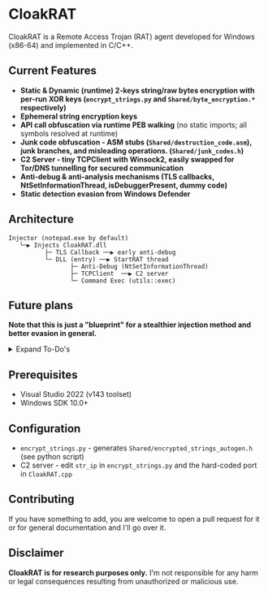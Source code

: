 # CloakRAT
CloakRAT is a Remote Access Trojan (RAT) agent developed for Windows (x86-64) and implemented in C/C++.

## Current Features
* **Static & Dynamic (runtime) 2-keys string/raw bytes encryption with per-run XOR keys (`encrypt_strings.py` and `Shared/byte_encryption.*` respectively)**
* **Ephemeral string encryption keys**
* **API call obfuscation via runtime PEB walking** (no static imports; all symbols resolved at runtime)
* **Junk code obfuscation - ASM stubs (`Shared/destruction_code.asm`), junk branches, and misleading operations. (`Shared/junk_codes.h`)**
* **C2 Server - tiny TCPClient with Winsock2, easily swapped for Tor/DNS tunnelling for secured communication**
* **Anti‑debug & anti‑analysis mechanisms (TLS callbacks, NtSetInformationThread, isDebuggerPresent, dummy code)**
* **Static detection evasion from Windows Defender**

## Architecture
```
Injector (notepad.exe by default)
   └─▶ Injects CloakRAT.dll
          ├─ TLS Callback ──▶ early anti‑debug
          └─ DLL (entry) ──▶ StartRAT thread
                 ├─ Anti‑Debug (NtSetInformationThread)
                 ├─ TCPClient  ──▶ C2 server
                 └─ Command Exec (utils::exec)
```

## Future plans
**Note that this is just a "blueprint" for a stealthier injection method and better evasion in general.** 

<details>
<summary>Expand To-Do's</summary>

1. **Bring your own vulnerable driver (BYOVD)** - requesting handles with all PROCESS_ALL_ACCESS permissions through kernel mode, bypassing user space detection, injecting from kernel space directly via the vulnerable driver IOCTL codes - **AdvancedInjector project - under development**
2. Consider putting everything in the TLS callback instead of DllMain and on each thread creation event, check for debugger presence, better stealth, if it will be dynamic tls callback creation then even more stealth. In DLLMain put junk code.
  
3. Add more Anti debugging checks in the TLS callback (i.e hardware breakpoints, searching for 0xCC opcodes)
4. Change to NT functions instead of Kernel32 (which just invoke the syscall in ntoskrnl.exe) for better stealth
5. Execute syscalls directly instead of letting the NT functions (basically a wrapper for the syscall) do it for us - then we possibly avoid nt functions hooking by AVs (specifically inline Hooking)
6. Obfuscating the runtime XOR key (so it won't be just a 16 byte array in memory)
7. Dynamic TLS callbacks (with obfuscating the new tls callback address)- initiate the first tls callback which will be written to the TLS directory at build time by the linker, and when the loader calls the callback, modify the TLS directory in the PE accordingly and viola, we have a new tls callback that was added at runtime and the loader will just continue to the next callback in the tls addresses table and execute the callback (because it doesn't initially check for the number of callbacks). in the wild - [https://cloud.google.com/blog/topics/threat-intelligence/newly-observed-ursnif-variant-employs-malicious-tls-callback-technique-achieve-process-injection/](https://cloud.google.com/blog/topics/threat-intelligence/newly-observed-ursnif-variant-employs-malicious-tls-callback-technique-achieve-process-injection/)
8. In the TLS Callback, instead of segfaulting intentionally (too obvious), try overwriting code in junk functions (by changing the memory region of the .text segment at the specific addresses of the functions, overwrite them, then immediately change the page permissions back - use VirtualProtectEx), to make the program crash at some point anyway in the code, because it will be full of junk code to avoid signature detection. also, overwrite global sensitive variables such as the IP and PORT of the C2 server

</details>

## Prerequisites
* Visual Studio 2022 (v143 toolset)
* Windows SDK 10.0+

## Configuration
* `encrypt_strings.py` - generates `Shared/encrypted_strings_autogen.h` (see python script)
* C2 server - edit `str_ip` in `encrypt_strings.py` and the hard-coded port in `CloakRAT.cpp`

## Contributing
If you have something to add, you are welcome to open a pull request for it or for general documentation and I'll go over it.

## Disclaimer
**CloakRAT is for research purposes only.** I'm not responsible for any harm or legal consequences resulting from unauthorized or malicious use.
